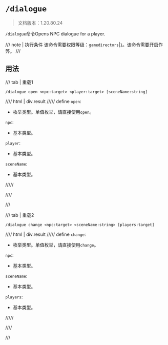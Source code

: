 # `/dialogue`

> 文档版本：1.20.80.24

`/dialogue`命令Opens NPC dialogue for a player.

/// note | 执行条件
该命令需要权限等级：`gamedirectors`|`1`。该命令需要开启作弊。
///

## 用法

/// tab | 重载1
```mcfunction
/dialogue open <npc:target> <player:target> [sceneName:string]
```

//// html | div.result
///// define
`open`: <!-- md:samp DialogueOpenAction -->

- 枚举类型。单值枚举，请直接使用`open`。

`npc`: <!-- md:samp target -->

- 基本类型。

`player`: <!-- md:samp target -->

- 基本类型。

`sceneName`: <!-- md:samp string -->

- 基本类型。


/////

////

///

/// tab | 重载2
```mcfunction
/dialogue change <npc:target> <sceneName:string> [players:target]
```

//// html | div.result
///// define
`change`: <!-- md:samp DialogueChangeAction -->

- 枚举类型。单值枚举，请直接使用`change`。

`npc`: <!-- md:samp target -->

- 基本类型。

`sceneName`: <!-- md:samp string -->

- 基本类型。

`players`: <!-- md:samp target -->

- 基本类型。


/////

////

///
